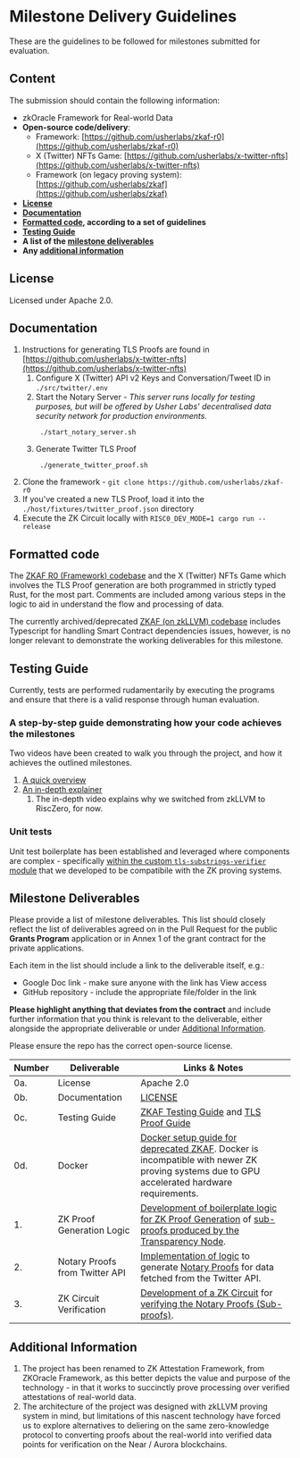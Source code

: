 # Milestone Delivery Guidelines

These are the guidelines to be followed for milestones submitted for evaluation.

## Content

The submission should contain the following information:

- zkOracle Framework for Real-world Data
- **Open-source code/delivery**:
  - Framework: [https://github.com/usherlabs/zkaf-r0](https://github.com/usherlabs/zkaf-r0)
  - X (Twitter) NFTs Game: [https://github.com/usherlabs/x-twitter-nfts](https://github.com/usherlabs/x-twitter-nfts)
  - Framework (on legacy proving system): [https://github.com/usherlabs/zkaf](https://github.com/usherlabs/zkaf)
- **[License](#license)**
- **[Documentation](#documentation)**
- **[Formatted code](#formatted-code), according to a set of guidelines**
- **[Testing Guide](#testing-guide)**
- **A list of the [milestone deliverables](#milestone-deliverables)**
- **Any [additional information](#additional-information)**

## License

Licensed under Apache 2.0.

## Documentation

1. Instructions for generating TLS Proofs are found in [https://github.com/usherlabs/x-twitter-nfts](https://github.com/usherlabs/x-twitter-nfts)
   1. Configure X (Twitter) API v2 Keys and Conversation/Tweet ID in `./src/twitter/.env`
   2. Start the Notary Server - *This server runs locally for testing purposes, but will be offered by Usher Labs' decentralised data security network for production environments.*
      ```shell
       ./start_notary_server.sh
      ```
   3. Generate Twitter TLS Proof
      ```shell
       ./generate_twitter_proof.sh
      ```
2. Clone the framework - `git clone https://github.com/usherlabs/zkaf-r0`
3. If you've created a new TLS Proof, load it into the `./host/fixtures/twitter_proof.json` directory
4. Execute the ZK Circuit locally with `RISC0_DEV_MODE=1 cargo run --release`

## Formatted code

The [ZKAF R0 (Framework) codebase](https://github.com/usherlabs/zkaf-r0) and the X (Twitter) NFTs Game which involves the TLS Proof generation are both programmed in strictly typed Rust, for the most part. Comments are included among various steps in the logic to aid in understand the flow and processing of data.

The currently archived/deprecated [ZKAF (on zkLLVM) codebase](https://github.com/usherlabs/zkaf) includes Typescript for handling Smart Contract dependencies issues, however, is no longer relevant to demonstrate the working deliverables for this milestone.

## Testing Guide

Currently, tests are performed rudamentarily by executing the programs and ensure that there is a valid response through human evaluation.

### A step-by-step guide demonstrating how your code achieves the milestones

Two videos have been created to walk you through the project, and how it achieves the outlined milestones.

1. [A quick overview](https://www.loom.com/share/e5875772d9dd460facacd8daf5f7f8bf?sid=ad222b18-a9a7-42b4-a845-76c8b7a9bd65)
2. [An in-depth explainer](https://www.loom.com/share/5cdf166a728f43a995eecd79fe1e716d?sid=e2ee0a55-180e-40e8-b7ca-58629b25cfe0)
   1. The in-depth video explains why we switched from zkLLVM to RiscZero, for now.

### Unit tests

Unit test boilerplate has been established and leveraged where components are complex - specifically [within the custom `tls-substrings-verifier` module](https://github.com/usherlabs/zkaf-r0/blob/8f54c1c563220db80bf07620d11d46fa1a8fe988/tlsn-substrings-verifier/src/proof/substrings.rs#L331) that we developed to be compatibile with the ZK proving systems.

## Milestone Deliverables

Please provide a list of milestone deliverables. This list should closely reflect the list of deliverables agreed on in the Pull Request for the public **Grants Program** application or in Annex 1 of the grant contract for the private applications.

Each item in the list should include a link to the deliverable itself, e.g.:

- Google Doc link - make sure anyone with the link has View access
- GitHub repository - include the appropriate file/folder in the link

**Please highlight anything that deviates from the contract** and include further information that you think is relevant to the deliverable, either alongside the appropriate deliverable or under [Additional Information](#additional-information).

Please ensure the repo has the correct open-source license.



| Number | Deliverable | Links & Notes |
| --- | --- | --- |
| 0a. | License | Apache 2.0 |
| 0b. | Documentation | [LICENSE](https://github.com/usherlabs/zkaf-r0/blob/master/LICENSE)  |
| 0c. | Testing Guide | [ZKAF Testing Guide](https://github.com/usherlabs/zkaf-r0/blob/master/README.md) and [TLS Proof Guide](https://github.com/usherlabs/x-twitter-nfts/blob/main/README.md) |
| 0d. | Docker | [Docker setup guide for deprecated ZKAF](https://github.com/usherlabs/zkaf?tab=readme-ov-file#build-the-image). Docker is incompatible with newer ZK proving systems due to GPU accelerated hardware requirements. |
| 1. | ZK Proof Generation Logic | [Development of boilerplate logic for ZK Proof Generation](https://github.com/usherlabs/zkaf-r0/blob/master/host/src/main.rs) of [sub-proofs produced by the Transparency Node](https://github.com/usherlabs/zkaf-r0/blob/master/methods/guest/src/main.rs). |
| 2. | Notary Proofs from Twitter API | [Implementation of logic](https://github.com/usherlabs/x-twitter-nfts/blob/main/src/twitter/src/main.rs) to generate [Notary Proofs](https://github.com/usherlabs/zkaf-r0/blob/master/host/fixtures/twitter_proof.json) for data fetched from the Twitter API. |
| 3. | ZK Circuit Verification | [Development of a ZK Circuit](https://github.com/usherlabs/zkaf-r0/blob/master/methods/guest/src/main.rs) for [verifying the Notary Proofs (Sub-proofs)](https://github.com/usherlabs/zkaf-r0/blob/master/host/src/main.rs#L39). |

## Additional Information

1. The project has been renamed to ZK Attestation Framework, from ZKOracle Framework, as this better depicts the value and purpose of the technology - in that it works to succinctly prove processing over verified attestations of real-world data.
2. The architecture of the project was designed with zkLLVM proving system in mind, but limitations of this nascent technology have forced us to explore alternatives to deliering on the same zero-knowledge protocol to converting proofs about the real-world into verified data points for verification on the Near / Aurora blockchains.